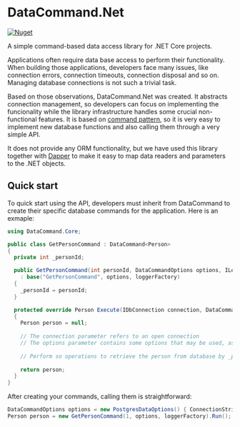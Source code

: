 
DataCommand.Net
===
[![Nuget](https://img.shields.io/badge/nuget-0.0.1-blue.svg)](https://www.nuget.org/packages/DataCommand.Core/)

A simple command-based data access library for .NET Core projects.

Applications often require data base access to perform their functionality. When building those applications, developers face many issues, like connection errors, connection timeouts, connection disposal and so on. Managing database connections is not such a trivial task.

Based on those observations, DataCommand.Net was created. It abstracts connection management, so developers can focus on implementing the funcionality while the library infrastructure handles some crucial non-functional features. It is based on [command pattern](https://www.martinfowler.com/bliki/CommandOrientedInterface.html), so it is very easy to implement new database functions and also calling them through a very simple API.

It does not provide any ORM functionality, but we have used this library together with [Dapper](https://github.com/StackExchange/Dapper) to make it easy to map data readers and parameters to the .NET objects.

## Quick start

To quick start using the API, developers must inherit from DataCommand to create their specific database commands for the application. Here is an exmaple: 

```c#
using DataCommand.Core;

public class GetPersonCommand : DataCommand<Person>
{
  private int _personId;

  public GetPersonCommand(int personId, DataCommandOptions options, ILoggerFactory loggerFactory)
    : base("GetPersonCommand", options, loggerFactory)
  {
    _personId = personId;
  }

  protected override Person Execute(IDbConnection connection, DataCommandOptions options)
  {
    Person person = null;
  
    // The connection parameter refers to an open connection
    // The options parameter contains some options that may be used, as command timeouts.
    
    // Perform so operations to retrieve the person from database by _personId
    
    return person;
  }
}
```

After creating your commands, calling them is straightforward:

```c#
DataCommandOptions options = new PostgresDataOptions() { ConnectionString = "your connection string", MaxRetries = 2 };
Person person = new GetPersonCommand(1, options, loggerFactory).Run();
```
